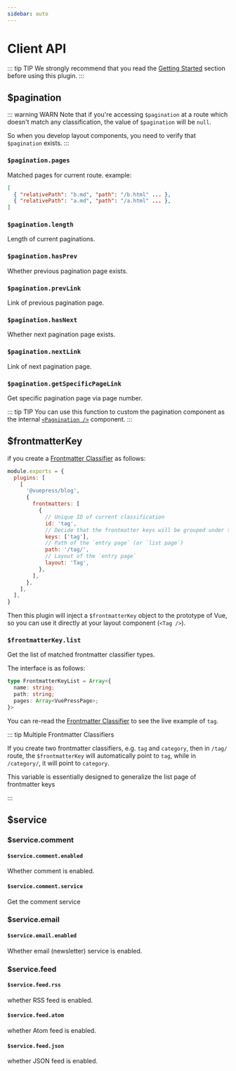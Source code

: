 ```yaml
---
sidebar: auto
---
```


# Client API

::: tip TIP
We strongly recommend that you read the [Getting Started](../guide/getting-started.md) section before using this plugin.
:::

## $pagination

::: warning WARN
Note that if you're accessing `$pagination` at a route which doesn't match any classification, the  value of
`$pagination` will be `null`.

So when you develop layout components, you need to verify that `$pagination` exists.
:::


### `$pagination.pages`

Matched pages for current route. example:

```json
[
  { "relativePath": "b.md", "path": "/b.html" ... },
  { "relativePath": "a.md", "path": "/a.html" ... },
]
```

### `$pagination.length`

Length of current paginations.

### `$pagination.hasPrev`

Whether previous pagination page exists.

### `$pagination.prevLink`

Link of previous pagination page.

### `$pagination.hasNext`

Whether next pagination page exists.

### `$pagination.nextLink`

Link of next pagination page.

### `$pagination.getSpecificPageLink`

Get specific pagination page via page number.

::: tip TIP
You can use this function to custom the pagination component as the internal 
[`<Pagnination />`](../components/#pagination) component.
:::


## $frontmatterKey

if you create a [Frontmatter Classifier](../guide/getting-started.md#frontmatter-classifier) as follows:

```js
module.exports = {
  plugins: [
    [
      '@vuepress/blog',
      {
        frontmatters: [
          {
            // Unique ID of current classification
            id: 'tag',
            // Decide that the frontmatter keys will be grouped under this classification
            keys: ['tag'],
            // Path of the `entry page` (or `list page`)
            path: '/tag/',
            // Layout of the `entry page`
            layout: 'Tag',
          },
        ],
      },
    ],
  ],
}
```

Then this plugin will inject a `$frontmatterKey` object to the prototype of Vue, so you can use it directly at your 
layout component (`<Tag />`).

### `$frontmatterKey.list`

Get the list of matched frontmatter classifier types.

The interface is as follows:

```typescript
type FrontmatterKeyList = Array<{
  name: string;
  path: string;
  pages: Array<VuePressPage>;
}>
```

You can re-read the [Frontmatter Classifier](../guide/getting-started.md#frontmatter-classifier) to see the live 
example of `tag`.

::: tip Multiple Frontmatter Classifiers

If you create two frontmatter classifiers, e.g. `tag` and `category`, then in `/tag/` route, the `$frontmatterKey` will 
automatically point to `tag`, while in `/category/`, it will point to `category`.

This variable is essentially designed to generalize the list page of frontmatter keys

:::


## $service

### $service.comment

#### `$service.comment.enabled`

Whether comment is enabled.

#### `$service.comment.service`

Get the comment service 

### $service.email

#### `$service.email.enabled`

Whether email (newsletter) service is enabled.

### $service.feed

#### `$service.feed.rss`

whether RSS feed is enabled.

#### `$service.feed.atom`

whether Atom feed is enabled.

#### `$service.feed.json`

whether JSON feed is enabled.

